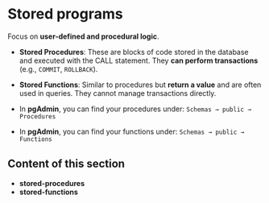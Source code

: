 # Stored programs

Focus on **user-defined and procedural logic**.

- **Stored Procedures**: These are blocks of code stored in the database and executed with the CALL statement. They **can perform transactions** (e.g., `COMMIT`, `ROLLBACK`).
- **Stored Functions**: Similar to procedures but **return a value** and are often used in queries. They cannot manage transactions directly.

- In **pgAdmin**, you can find your procedures under: `Schemas → public → Procedures`
- In **pgAdmin**, you can find your functions under: `Schemas → public → Functions`

## Content of this section

- **stored-procedures**
- **stored-functions**
